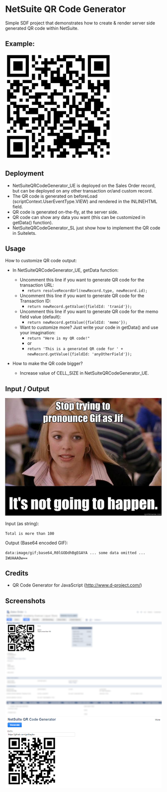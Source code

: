 # NetSuite QR Code Generator
Simple SDF project that demonstrates how to create & render server side generated QR code within NetSuite.

## Example:
![App Screenshot](screenshots/netsuite_qr_code.png)

## Deployment
- NetSuiteQRCodeGenerator_UE is deployed on the Sales Order record, but can be deployed on any other transaction or/and custom record.
- The QR code is generated on beforeLoad (scriptContext.UserEventType.VIEW) and rendered in the INLINEHTML field.
- QR code is generated on-the-fly, at the server side.
- QR code can show any data you want (this can be customized in getData() function).
- NetSuiteQRCodeGenerator_SL just show how to implement the QR code in Suitelets.

## Usage
How to customize QR code output:
- In NetSuiteQRCodeGenerator_UE, getData function:

  - Uncomment this line if you want to generate QR code for the transaction URL:
    - ``return resolveRecordUrl(newRecord.type, newRecord.id);``
  - Uncomment this line if you want to generate QR code for the Transaction ID:
    - ``return newRecord.getValue({fieldId: 'tranid'});``
  - Uncomment this line if you want to generate QR code for the memo field value (default):
    - ``return newRecord.getValue({fieldId: 'memo'});``
  - Want to customize more? Just write your code in getData() and use your imagination:
    - ``return "Here is my QR code!"``
    - or
    - ``return 'This is a generated QR code for ' + newRecord.getValue({fieldId: 'anyOtherField'});``
- How to make the QR code bigger?
  - Increase value of CELL_SIZE in NetSuiteQRCodeGenerator_UE.

## Input / Output
![App Screenshot](screenshots/gif_jif_meme.jpeg)

Input (as string): 

``Total is more than 100``

Output (Base64 encoded GIF):

``data:image/gif;base64,R0lGODdhBgEGAYA ... some data omitted ... IWUAAAOw==``

## Credits
- QR Code Generator for JavaScript (http://www.d-project.com/)

## Screenshots
![App Screenshot](screenshots/screenshot2.png)
![App Screenshot](screenshots/screenshot1.png)
